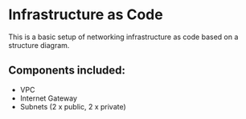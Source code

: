 # Infrastructure as Code

This is a basic setup of networking infrastructure as code based on a structure diagram.

## Components included:

- VPC
- Internet Gateway
- Subnets (2 x public, 2 x private)